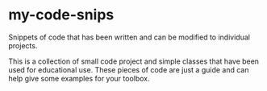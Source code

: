 # my-code-snips
Snippets of code that has been written and can be modified to individual projects.

This is a collection of small code project and simple classes that have been used for educational use.  These pieces of code are just a guide and can help give some examples for your toolbox.
